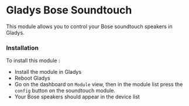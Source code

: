 Gladys Bose Soundtouch
=======================

This module allows you to control your Bose soundtouch speakers in Gladys.

### Installation

To install this module :

- Install the module in Gladys 
- Reboot Gladys 
- Go on the dashboard on `Module` view, then in the module list press the `config` button on the soundtouch module.
- Your Bose speakers should appear in the device list
